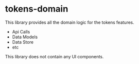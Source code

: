 # tokens-domain

This library provides all the domain logic for the tokens features.

- Api Calls
- Data Models
- Data Store
- etc

This library does not contain any UI components.
